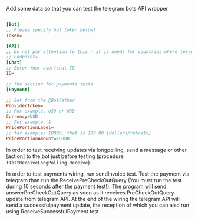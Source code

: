 Add some data so that you can test the telegram bots API wrapper
``` INI

[Bot]
;; Please specify bot token below!
Token=

[API]
;; Do not pay attention to this - it is needs for countries where telegram is blocked. (You can specify custom telegram endpoint)
;; Endpoint=
[Chat]
;; Enter Your user/chat ID
ID=

;; The section for payments tests
[Payment]

;; Get from the @BotFather
ProviderToken=
;; For example, USD or USD
Currency=USD
;; For example, $
PricePortionLabel=
;; for example: 10000, that is 100.00 [dollars/rub/etc]
PricePortionAmount=10000
```
In order to test receiving updates via longpolling, send a message or other \[action\] to the bot just before testing (procedure `TTestReceiveLongPolling.Receive`).

In order to test payments wiring, run sendInvoice test. Test the payment via telegram than run the ReceivePreCheckOutQuery (You must run the test during 10 seconds after the payment test!).
The program will send answerPreCheckOutQuery as soon as it receives PreCheckOutQuery update from telegram API. 
At the end of the wiring the telegram API will send a successfulpayment update, the reception of which you can also run using ReceiveSuccessfulPayment test
